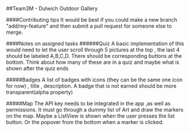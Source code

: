 ##Team3M - Dulwich Outdoor Gallery

####Contributing tips
It would be best if you could make a new branch "add/my-feature" and then submit a pull request for someone else to merge.

####Notes on assigned tasks
######Quiz
A basic implementation of this would need to let the user scroll through 5 pictures at the top , the last 4 should be labeled A,B,C,D. There should be corresponding buttons at the bottom.
Think about how many of these are in a quiz and maybe what is shown after the quiz ends

#####Badges
A list of badges with icons (they can be the same one icon for now) , title , description. A badge that is not earned should be more transparent(alpha property)

#####Map
The API key needs to be integrated in the app ,as well as permissions.
It must go through a dummy list of Art and draw the markers on the map.
Maybe a ListView is shown when the user presses the list button.
Or the popover from the bottom when a marker is clicked.